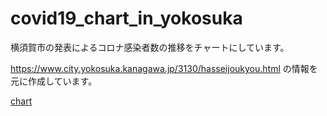 # covid19_chart_in_yokosuka

横須賀市の発表によるコロナ感染者数の推移をチャートにしています。

https://www.city.yokosuka.kanagawa.jp/3130/hasseijoukyou.html
の情報を元に作成しています。

[chart](https://github.com/kuangue/covid19_chart_in_yokosuka/blob/master/chart_of_covid19_in_yokosuka.png)
